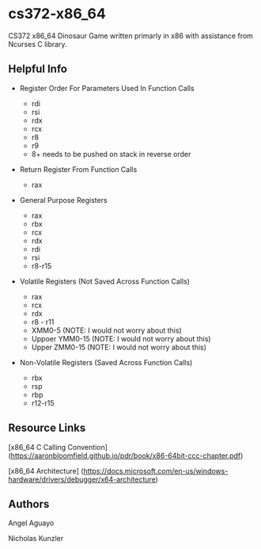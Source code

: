 # cs372-x86_64

CS372 x86_64 Dinosaur Game written primarly in x86 with assistance from Ncurses C library.

## Helpful Info

- Register Order For Parameters Used In Function Calls
  - rdi
  - rsi
  - rdx
  - rcx
  - r8
  - r9
  - 8+ needs to be pushed on stack in reverse order

- Return Register From Function Calls
  - rax

- General Purpose Registers
  - rax
  - rbx
  - rcx
  - rdx
  - rdi
  - rsi
  - r8-r15

- Volatile Registers (Not Saved Across Function Calls)
  - rax
  - rcx
  - rdx
  - r8 - r11
  - XMM0-5 			(NOTE: I would not worry about this)
  - Uppoer YMM0-15	(NOTE: I would not worry about this)
  - Upper ZMM0-15	(NOTE: I would not worry about this)

- Non-Volatile Registers (Saved Across Function Calls)
  - rbx
  - rsp
  - rbp
  - r12-r15

## Resource Links
[x86_64 C Calling Convention] (https://aaronbloomfield.github.io/pdr/book/x86-64bit-ccc-chapter.pdf)

[x86_64 Architecture] (https://docs.microsoft.com/en-us/windows-hardware/drivers/debugger/x64-architecture)

## Authors
Angel Aguayo

Nicholas Kunzler
